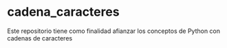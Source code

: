 # cadena_caracteres
Este repositorio tiene como finalidad afianzar los conceptos de Python con cadenas de caracteres
